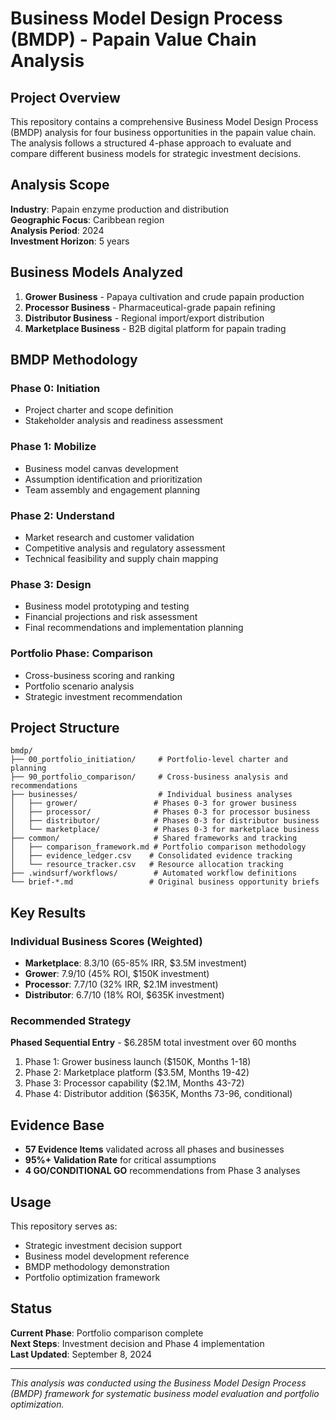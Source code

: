 # Business Model Design Process (BMDP) - Papain Value Chain Analysis

## Project Overview

This repository contains a comprehensive Business Model Design Process (BMDP) analysis for four business opportunities in the papain value chain. The analysis follows a structured 4-phase approach to evaluate and compare different business models for strategic investment decisions.

## Analysis Scope

**Industry**: Papain enzyme production and distribution  
**Geographic Focus**: Caribbean region  
**Analysis Period**: 2024  
**Investment Horizon**: 5 years  

## Business Models Analyzed

1. **Grower Business** - Papaya cultivation and crude papain production
2. **Processor Business** - Pharmaceutical-grade papain refining
3. **Distributor Business** - Regional import/export distribution
4. **Marketplace Business** - B2B digital platform for papain trading

## BMDP Methodology

### Phase 0: Initiation
- Project charter and scope definition
- Stakeholder analysis and readiness assessment

### Phase 1: Mobilize  
- Business model canvas development
- Assumption identification and prioritization
- Team assembly and engagement planning

### Phase 2: Understand
- Market research and customer validation
- Competitive analysis and regulatory assessment
- Technical feasibility and supply chain mapping

### Phase 3: Design
- Business model prototyping and testing
- Financial projections and risk assessment
- Final recommendations and implementation planning

### Portfolio Phase: Comparison
- Cross-business scoring and ranking
- Portfolio scenario analysis
- Strategic investment recommendation

## Project Structure

```
bmdp/
├── 00_portfolio_initiation/     # Portfolio-level charter and planning
├── 90_portfolio_comparison/     # Cross-business analysis and recommendations
├── businesses/                  # Individual business analyses
│   ├── grower/                 # Phases 0-3 for grower business
│   ├── processor/              # Phases 0-3 for processor business
│   ├── distributor/            # Phases 0-3 for distributor business
│   └── marketplace/            # Phases 0-3 for marketplace business
├── common/                     # Shared frameworks and tracking
│   ├── comparison_framework.md # Portfolio comparison methodology
│   ├── evidence_ledger.csv    # Consolidated evidence tracking
│   └── resource_tracker.csv   # Resource allocation tracking
├── .windsurf/workflows/        # Automated workflow definitions
└── brief-*.md                 # Original business opportunity briefs
```

## Key Results

### Individual Business Scores (Weighted)
- **Marketplace**: 8.3/10 (65-85% IRR, $3.5M investment)
- **Grower**: 7.9/10 (45% ROI, $150K investment)
- **Processor**: 7.7/10 (32% IRR, $2.1M investment)  
- **Distributor**: 6.7/10 (18% ROI, $635K investment)

### Recommended Strategy
**Phased Sequential Entry** - $6.285M total investment over 60 months
1. Phase 1: Grower business launch ($150K, Months 1-18)
2. Phase 2: Marketplace platform ($3.5M, Months 19-42)
3. Phase 3: Processor capability ($2.1M, Months 43-72)
4. Phase 4: Distributor addition ($635K, Months 73-96, conditional)

## Evidence Base

- **57 Evidence Items** validated across all phases and businesses
- **95%+ Validation Rate** for critical assumptions
- **4 GO/CONDITIONAL GO** recommendations from Phase 3 analyses

## Usage

This repository serves as:
- Strategic investment decision support
- Business model development reference
- BMDP methodology demonstration
- Portfolio optimization framework

## Status

**Current Phase**: Portfolio comparison complete  
**Next Steps**: Investment decision and Phase 4 implementation  
**Last Updated**: September 8, 2024

---

*This analysis was conducted using the Business Model Design Process (BMDP) framework for systematic business model evaluation and portfolio optimization.*
